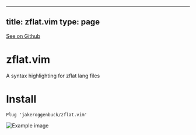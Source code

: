 
---
title: zflat.vim
type: page
---

[See on Github](https://github.com/jakeroggenbuck/zflat.vim/)

# zflat.vim
A syntax highlighting for zflat lang files

# Install
```vim
Plug 'jakeroggenbuck/zflat.vim'
```

![Example image](https://github.com/JakeRoggenbuck/zflat.vim/blob/main/screenshot.png?raw=true)


